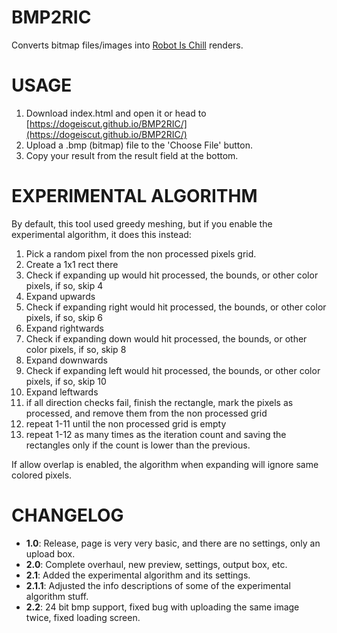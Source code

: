 # BMP2RIC
 Converts bitmap files/images into [Robot Is Chill](https://github.com/balt-dev/robot-is-chill) renders.
# USAGE
1. Download index.html and open it or head to [https://dogeiscut.github.io/BMP2RIC/](https://dogeiscut.github.io/BMP2RIC/)
2. Upload a .bmp (bitmap) file to the 'Choose File' button.
4. Copy your result from the result field at the bottom.
# EXPERIMENTAL ALGORITHM
By default, this tool used greedy meshing, but if you enable the experimental algorithm, it does this instead:
1. Pick a random pixel from the non processed pixels grid.
2. Create a 1x1 rect there
3. Check if expanding up would hit processed, the bounds, or other color pixels, if so, skip 4
4. Expand upwards
5. Check if expanding right would hit processed, the bounds, or other color pixels, if so, skip 6
6. Expand rightwards
7. Check if expanding down would hit processed, the bounds, or other color pixels, if so, skip 8
8. Expand downwards
9. Check if expanding left would hit processed, the bounds, or other color pixels, if so, skip 10
10. Expand leftwards
11. if all direction checks fail, finish the rectangle, mark the pixels as processed, and remove them from the non processed grid
12. repeat 1-11 until the non processed grid is empty
13. repeat 1-12 as many times as the iteration count and saving the rectangles only if the count is lower than the previous.

If allow overlap is enabled, the algorithm when expanding will ignore same colored pixels.
# CHANGELOG
- **1.0**: Release, page is very very basic, and there are no settings, only an upload box.
- **2.0**: Complete overhaul, new preview, settings, output box, etc.
- **2.1**: Added the experimental algorithm and its settings.
- **2.1.1**: Adjusted the info descriptions of some of the experimental algorithm stuff.
- **2.2**: 24 bit bmp support, fixed bug with uploading the same image twice, fixed loading screen.
